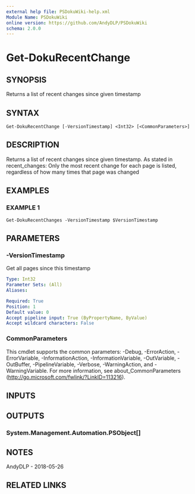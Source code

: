 ```yaml
---
external help file: PSDokuWiki-help.xml
Module Name: PSDokuWiki
online version: https://github.com/AndyDLP/PSDokuWiki
schema: 2.0.0
---
```


# Get-DokuRecentChange

## SYNOPSIS
Returns a list of recent changes since given timestamp

## SYNTAX

```
Get-DokuRecentChange [-VersionTimestamp] <Int32> [<CommonParameters>]
```

## DESCRIPTION
Returns a list of recent changes since given timestamp.
As stated in recent_changes: Only the most recent change for each page is listed, regardless of how many times that page was changed

## EXAMPLES

### EXAMPLE 1
```
Get-DokuRecentChanges -VersionTimestamp $VersionTimestamp
```

## PARAMETERS

### -VersionTimestamp
Get all pages since this timestamp

```yaml
Type: Int32
Parameter Sets: (All)
Aliases:

Required: True
Position: 1
Default value: 0
Accept pipeline input: True (ByPropertyName, ByValue)
Accept wildcard characters: False
```

### CommonParameters
This cmdlet supports the common parameters: -Debug, -ErrorAction, -ErrorVariable, -InformationAction, -InformationVariable, -OutVariable, -OutBuffer, -PipelineVariable, -Verbose, -WarningAction, and -WarningVariable. For more information, see about_CommonParameters (http://go.microsoft.com/fwlink/?LinkID=113216).

## INPUTS

## OUTPUTS

### System.Management.Automation.PSObject[]
## NOTES
AndyDLP - 2018-05-26

## RELATED LINKS
